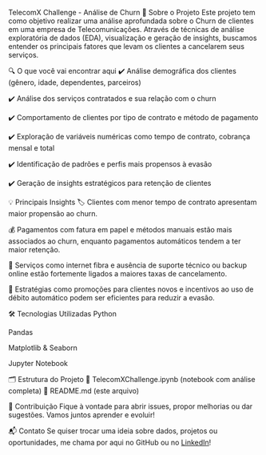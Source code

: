 TelecomX Challenge - Análise de Churn
🚀 Sobre o Projeto
Este projeto tem como objetivo realizar uma análise aprofundada sobre o Churn de clientes em uma empresa de Telecomunicações. Através de técnicas de análise exploratória de dados (EDA), visualização e geração de insights, buscamos entender os principais fatores que levam os clientes a cancelarem seus serviços.

🔍 O que você vai encontrar aqui
✔️ Análise demográfica dos clientes (gênero, idade, dependentes, parceiros)

✔️ Análise dos serviços contratados e sua relação com o churn

✔️ Comportamento de clientes por tipo de contrato e método de pagamento

✔️ Exploração de variáveis numéricas como tempo de contrato, cobrança mensal e total

✔️ Identificação de padrões e perfis mais propensos à evasão

✔️ Geração de insights estratégicos para retenção de clientes

💡 Principais Insights
🏷️ Clientes com menor tempo de contrato apresentam maior propensão ao churn.

💰 Pagamentos com fatura em papel e métodos manuais estão mais associados ao churn, enquanto pagamentos automáticos tendem a ter maior retenção.

🔌 Serviços como internet fibra e ausência de suporte técnico ou backup online estão fortemente ligados a maiores taxas de cancelamento.

🎯 Estratégias como promoções para clientes novos e incentivos ao uso de débito automático podem ser eficientes para reduzir a evasão.

🛠️ Tecnologias Utilizadas
Python 

Pandas 

Matplotlib & Seaborn 

Jupyter Notebook 

🗂️ Estrutura do Projeto
📄 TelecomXChallenge.ipynb (notebook com análise completa)
📄 README.md (este arquivo)

🤝 Contribuição
Fique à vontade para abrir issues, propor melhorias ou dar sugestões. Vamos juntos aprender e evoluir!

📬 Contato
Se quiser trocar uma ideia sobre dados, projetos ou oportunidades, me chama por aqui no GitHub ou no [LinkedIn](https://www.linkedin.com/in/yagogutterres/)!

